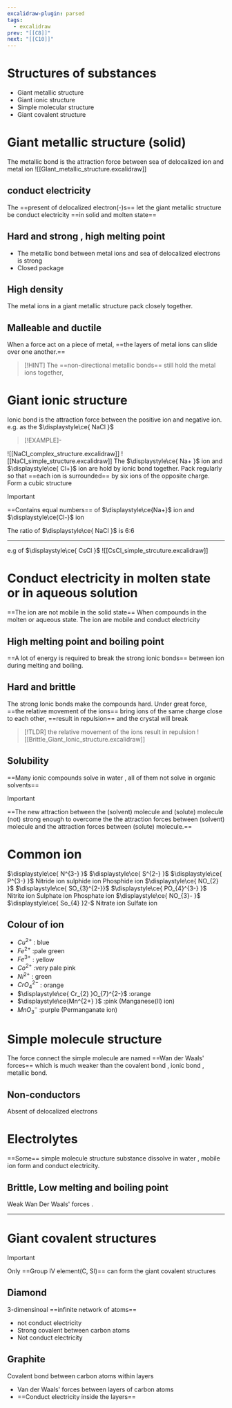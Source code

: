 ```yaml
---
excalidraw-plugin: parsed
tags:
  - excalidraw
prev: "[[C8]]"
next: "[[C10]]"
---
```

# Structures of substances
- Giant metallic structure 
- Giant ionic structure
- Simple molecular structure 
- Giant covalent structure

#  Giant metallic structure (solid)
The metallic bond is the attraction force between sea of delocalized ion and metal ion
![[GIant_metallic_structure.excalidraw]]
## conduct electricity 
The ==present of delocalized electron(-)s== let the giant metallic structure be conduct electricity ==in solid and molten state==
## Hard and strong , high melting point
- The metallic bond between metal ions and sea of delocalized electrons is strong 
- Closed package
## High density
The metal ions in a giant metallic structure pack closely together.
## Malleable and ductile
When a force act on a piece of metal, ==the layers of metal ions can slide over one another.==
> [!HINT]
> The ==non-directional metallic bonds== still hold the metal ions together,

# Giant ionic structure 
Ionic bond is the attraction force between the positive ion and negative ion.
e.g. as the $\displaystyle\ce{ NaCl }$ 
> [!EXAMPLE]-
> 
![[NaCl_complex_structure.excalidraw]]
![[NaCl_simple_structure.excalidraw]]
The $\displaystyle\ce{ Na+ }$ ion and $\displaystyle\ce{ Cl+}$ ion are hold by ionic bond together.
Pack regularly so that ==each ion is surrounded== by six ions of the opposite charge.
Form a cubic structure
> [!IMPORTANT]
> ==Contains equal numbers== of $\displaystyle\ce{Na+}$ ion and $\displaystyle\ce{Cl-}$  ion 

The ratio of $\displaystyle\ce{ NaCl }$ is 6:6 

---
e.g of $\displaystyle\ce{ CsCl }$
![[CsCl_simple_strcuture.excalidraw]]
# Conduct electricity in molten state or in aqueous solution
==The ion are not mobile in the solid state==
When compounds in the molten or aqueous state. The ion are mobile and conduct electricity

## High melting point and boiling point 
==A lot of energy is required to break the strong ionic bonds== between ion during melting and boiling.

## Hard and brittle 
The strong Ionic bonds make the compounds hard.
Under great force, ==the relative movement of the ions== bring ions of the same charge close to each other, ==result in repulsion== and the crystal will break
> [!TLDR]
> the relative movement of the ions result in repulsion
![[Brittle_Giant_Ionic_structure.excalidraw]]

## Solubility 
==Many ionic compounds solve in water , all of them not solve in organic solvents==

> [!IMPORTANT]
> 
==The new attraction between the (solvent) molecule and (solute) molecule (not) strong enough to overcome the the attraction forces between (solvent) molecule and the attraction forces between (solute) molecule.==
# Common ion
$\displaystyle\ce{ N^{3-} }$   $\displaystyle\ce{ S^{2-} }$ $\displaystyle\ce{ P^{3-} }$ 
Nitride ion sulphide ion Phosphide ion
$\displaystyle\ce{ NO_{2} }$ $\displaystyle\ce{ SO_{3}^{2-}}$ $\displaystyle\ce{ PO_{4}^{3-} }$
Nitrite ion Sulphate ion Phosphate ion
$\displaystyle\ce{ NO_{3}- }$ $\displaystyle\ce{ So_{4} }2-$
Nitrate ion Sulfate ion

## Colour of ion

- $\displaystyle Cu^{2+}$ : blue
- $\displaystyle Fe^{2+}$  :pale green
- $\displaystyle Fe^{3+}$ : yellow
- $\displaystyle Co^{2+}$ :very pale pink
- $\displaystyle Ni^{2+}$ : green
- $\displaystyle CrO_{4}^{2-}$ : orange
- $\displaystyle\ce{ Cr_{2} }O_{7}^{2-}$ :orange
- $\displaystyle\ce{Mn^{2+} }$ :pink (Manganese(II) ion)
- $\displaystyle  MnO_{3}^{-}$ :purple (Permanganate ion) 

# Simple molecule structure
The force connect the simple molecule are named 
==Wan der Waals' forces== which is much weaker than the covalent bond , ionic bond , metallic bond.

## Non-conductors 
Absent of delocalized electrons

# Electrolytes
==Some== simple molecule structure substance dissolve in water , mobile ion form and conduct electricity.

## Brittle, Low melting and boiling point

Weak Wan Der Waals' forces .

---
# Giant covalent structures
> [!IMPORTANT]
> 
Only ==Group IV element(C, SI)== can form the giant covalent structures

## Diamond
3-dimensinoal ==infinite network of atoms==
- not conduct electricity
- Strong covalent between carbon atoms
- Not conduct electricity
## Graphite
Covalent bond between carbon atoms within layers
- Van der Waals' forces between layers of carbon atoms
- ==Conduct electricity inside the layers==
